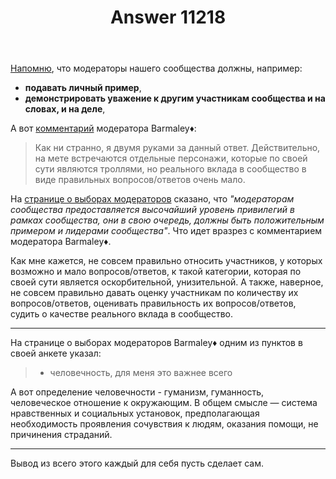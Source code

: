 ﻿---
title: "Answer 11218"
se.owner.user_id: 377637
se.owner.display_name: "Sevastopol&#39;"
se.owner.link: "https://ru.meta.stackoverflow.com/users/377637/sevastopol"
se.answer_id: 11218
se.question_id: 11153
se.post_type: answer
se.is_accepted: False
---
<p><a href="https://ru.stackoverflow.com/election/4">Напомню</a>, что модераторы нашего сообщества должны, например:</p>
<ul>
<li><strong>подавать личный пример</strong>,</li>
<li><strong>демонстрировать уважение к другим участникам сообщества и на словах, и на деле</strong>,</li>
</ul>
<p>А вот <a href="https://ru.meta.stackoverflow.com/questions/11178/%D0%91%D0%B0%D0%BD-%D0%BD%D0%BE-%D0%BD%D0%B5-%D0%B1%D0%B0%D0%BD-%D0%B0-%D1%82%D0%BE%D0%B3%D0%B4%D0%B0-%D1%87%D1%82%D0%BE-%D1%8D%D1%82%D0%BE-%D0%B8-%D0%BA%D0%B0%D0%BA%D0%B8%D0%B5-%D0%B5%D0%B3%D0%BE-%D0%BF%D0%BE%D1%81%D0%BB%D0%B5%D0%B4%D1%81%D1%82%D0%B2%D0%B8%D1%8F#comment47698_11199">комментарий</a> модератора Barmaley♦:</p>
<blockquote>
<p>Как ни странно, я двумя руками за данный ответ. Действительно, на мете
встречаются отдельные персонажи, которые по своей сути являются
троллями, но реального вклада в сообщество в виде правильных
вопросов/ответов очень мало.</p>
</blockquote>
<p>На <a href="https://ru.stackoverflow.com/election/4">странице о выборах модераторов</a> сказано, что <em>&quot;модераторам сообщества предоставляется высочайший уровень привилегий в рамках сообщества, они в свою очередь, должны быть положительным примером и лидерами сообщества&quot;</em>. Что идет вразрез с комментарием модератора Barmaley♦.</p>
<p>Как мне кажется, не совсем правильно относить участников, у которых возможно и мало вопросов/ответов, к такой категории, которая по своей сути является оскорбительной, унизительной. А также, наверное, не совсем правильно давать оценку участникам по количеству их вопросов/ответов, оценивать правильность их вопросов/ответов, судить о качестве реального вклада в сообщество.</p>
<hr />
<p>На странице о выборах модераторов Barmaley♦ одним из пунктов в своей анкете указал:</p>
<blockquote>
<ul>
<li>человечность, для меня это важнее всего</li>
</ul>
</blockquote>
<p>А вот определение человечности - гуманизм, гуманность, человеческое отношение к окружающим. В общем смысле — система нравственных и социальных установок, предполагающая необходимость проявления сочувствия к людям, оказания помощи, не причинения страданий.</p>
<hr />
<p>Вывод из всего этого каждый для себя пусть сделает сам.</p>
